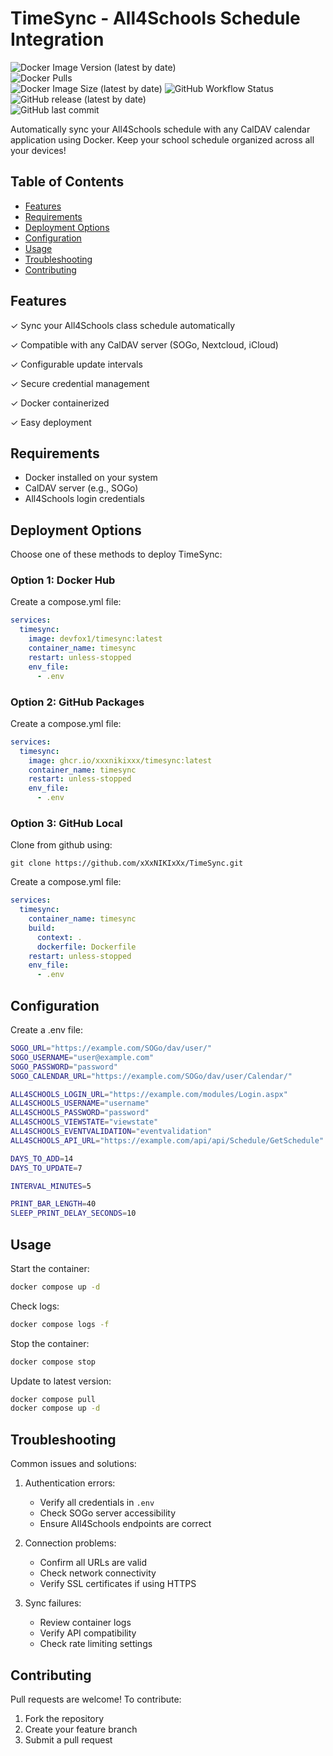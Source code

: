 # TimeSync - All4Schools Schedule Integration
![Docker Image Version (latest by date)](https://img.shields.io/docker/v/devfox1/timesync?sort=date)  
![Docker Pulls](https://img.shields.io/docker/pulls/devfox1/timesync)  
![Docker Image Size (latest by date)](https://img.shields.io/docker/image-size/devfox1/timesync?sort=date)
![GitHub Workflow Status](https://img.shields.io/github/actions/workflow/status/xXxNIKIxXx/TimeSync/docker-image.yml)
![GitHub release (latest by date)](https://img.shields.io/github/v/release/xXxNIKIxXx/TimeSync)  
![GitHub last commit](https://img.shields.io/github/last-commit/xXxNIKIxXx/TimeSync)

Automatically sync your All4Schools schedule with any CalDAV calendar application using Docker. Keep your school schedule organized across all your devices!

## Table of Contents
- [Features](#features)
- [Requirements](#requirements)
- [Deployment Options](#deployment-options)
- [Configuration](#configuration)
- [Usage](#usage)
- [Troubleshooting](#troubleshooting)
- [Contributing](#contributing)

## Features
✓ Sync your All4Schools class schedule automatically

✓ Compatible with any CalDAV server (SOGo, Nextcloud, iCloud)

✓ Configurable update intervals

✓ Secure credential management

✓ Docker containerized

✓ Easy deployment

## Requirements
- Docker installed on your system
- CalDAV server (e.g., SOGo)
- All4Schools login credentials

## Deployment Options
Choose one of these methods to deploy TimeSync:

### Option 1: Docker Hub
Create a compose.yml file:
```yaml
services:
  timesync:
    image: devfox1/timesync:latest
    container_name: timesync
    restart: unless-stopped
    env_file:
      - .env
```

### Option 2: GitHub Packages
Create a compose.yml file:
```yaml
services:
  timesync:
    image: ghcr.io/xxxnikixxx/timesync:latest
    container_name: timesync
    restart: unless-stopped
    env_file:
      - .env
```

### Option 3: GitHub Local

Clone from github using:
```
git clone https://github.com/xXxNIKIxXx/TimeSync.git
```

Create a compose.yml file:
```yaml
services:
  timesync:
    container_name: timesync
    build:
      context: .
      dockerfile: Dockerfile
    restart: unless-stopped
    env_file:
      - .env
```


## Configuration
Create a .env file:
```bash
SOGO_URL="https://example.com/SOGo/dav/user/"
SOGO_USERNAME="user@example.com"
SOGO_PASSWORD="password"
SOGO_CALENDAR_URL="https://example.com/SOGo/dav/user/Calendar/"

ALL4SCHOOLS_LOGIN_URL="https://example.com/modules/Login.aspx"
ALL4SCHOOLS_USERNAME="username"
ALL4SCHOOLS_PASSWORD="password"
ALL4SCHOOLS_VIEWSTATE="viewstate"
ALL4SCHOOLS_EVENTVALIDATION="eventvalidation"
ALL4SCHOOLS_API_URL="https://example.com/api/api/Schedule/GetSchedule"

DAYS_TO_ADD=14
DAYS_TO_UPDATE=7

INTERVAL_MINUTES=5

PRINT_BAR_LENGTH=40
SLEEP_PRINT_DELAY_SECONDS=10
```

## Usage
Start the container:
```bash
docker compose up -d
```

Check logs:
```bash
docker compose logs -f
```

Stop the container:
```bash
docker compose stop
```

Update to latest version:
```bash
docker compose pull
docker compose up -d
```

## Troubleshooting
Common issues and solutions:

1. Authentication errors:
   - Verify all credentials in `.env`
   - Check SOGo server accessibility
   - Ensure All4Schools endpoints are correct

2. Connection problems:
   - Confirm all URLs are valid
   - Check network connectivity
   - Verify SSL certificates if using HTTPS

3. Sync failures:
   - Review container logs
   - Verify API compatibility
   - Check rate limiting settings

## Contributing
Pull requests are welcome! To contribute:
1. Fork the repository
2. Create your feature branch
3. Submit a pull request
